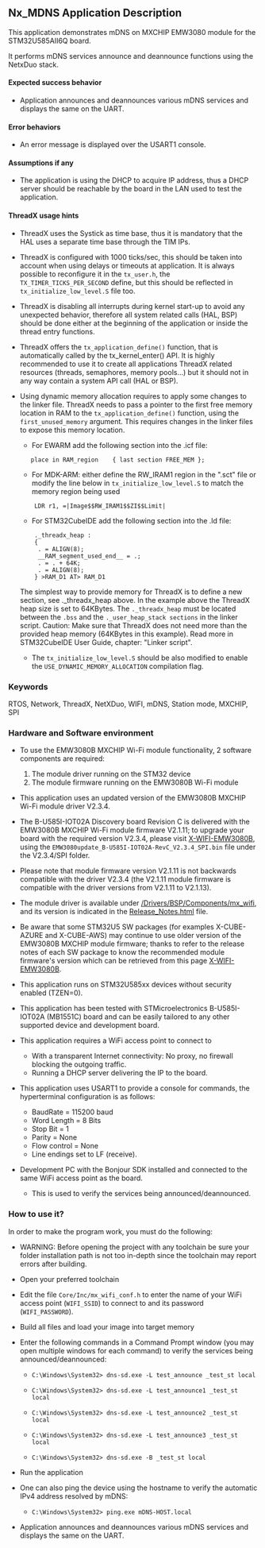 ## <b>Nx_MDNS Application Description</b>

This application demonstrates mDNS on MXCHIP EMW3080 module for the STM32U585AII6Q board.

It performs mDNS services announce and deannounce functions using the NetxDuo stack.


#### <b>Expected success behavior</b>

- Application announces and deannounces various mDNS services and displays the same on the UART.

#### <b>Error behaviors</b>

- An error message is displayed over the USART1 console.

#### <b>Assumptions if any</b>

- The application is using the DHCP to acquire IP address, thus a DHCP server should be reachable by the board in the LAN used to test the application.


#### <b>ThreadX usage hints</b>

- ThreadX uses the Systick as time base, thus it is mandatory that the HAL uses a separate time base through the TIM IPs.
- ThreadX is configured with 1000 ticks/sec, this should be taken into account when using delays or timeouts at application. It is always possible to reconfigure it in the `tx_user.h`, the `TX_TIMER_TICKS_PER_SECOND` define, but this should be reflected in `tx_initialize_low_level.S` file too.
- ThreadX is disabling all interrupts during kernel start-up to avoid any unexpected behavior, therefore all system related calls (HAL, BSP) should be done either at the beginning of the application or inside the thread entry functions.
- ThreadX offers the `tx_application_define()` function, that is automatically called by the tx_kernel_enter() API.
  It is highly recommended to use it to create all applications ThreadX related resources (threads, semaphores, memory pools...) but it should not in any way contain a system API call (HAL or BSP).
- Using dynamic memory allocation requires to apply some changes to the linker file.
  ThreadX needs to pass a pointer to the first free memory location in RAM to the `tx_application_define()` function, using the `first_unused_memory` argument.
  This requires changes in the linker files to expose this memory location.
    - For EWARM add the following section into the .icf file:
     ```
        place in RAM_region    { last section FREE_MEM };
     ```
    - For MDK-ARM:
    either define the RW_IRAM1 region in the ".sct" file
    or modify the line below in `tx_initialize_low_level.S` to match the memory region being used
    ```
        LDR r1, =|Image$$RW_IRAM1$$ZI$$Limit|
    ```
    - For STM32CubeIDE add the following section into the .ld file:
    ```
        ._threadx_heap :
        {
         . = ALIGN(8);
         __RAM_segment_used_end__ = .;
         . = . + 64K;
         . = ALIGN(8);
        } >RAM_D1 AT> RAM_D1
    ```

    The simplest way to provide memory for ThreadX is to define a new section, see ._threadx_heap above.
    In the example above the ThreadX heap size is set to 64KBytes.
    The `._threadx_heap` must be located between the `.bss` and the `._user_heap_stack sections` in the linker script.
    Caution: Make sure that ThreadX does not need more than the provided heap memory (64KBytes in this example).
    Read more in STM32CubeIDE User Guide, chapter: "Linker script".

    - The `tx_initialize_low_level.S` should be also modified to enable the `USE_DYNAMIC_MEMORY_ALLOCATION` compilation flag.

### <b>Keywords</b>

RTOS, Network, ThreadX, NetXDuo, WIFI, mDNS, Station mode, MXCHIP, SPI

### <b>Hardware and Software environment</b>

 - To use the EMW3080B MXCHIP Wi-Fi module functionality, 2 software components are required:
   1. The module driver running on the STM32 device
   2. The module firmware running on the EMW3080B Wi-Fi module

 - This application uses an updated version of the EMW3080B MXCHIP Wi-Fi module driver V2.3.4.

 - The B-U585I-IOT02A Discovery board Revision C is delivered with the EMW3080B MXCHIP Wi-Fi module firmware V2.1.11;
   to upgrade your board with the required version V2.3.4, please visit [X-WIFI-EMW3080B](https://www.st.com/en/development-tools/x-wifi-emw3080b.html),
   using the `EMW3080update_B-U585I-IOT02A-RevC_V2.3.4_SPI.bin` file under the V2.3.4/SPI folder.

 - Please note that module firmware version V2.1.11 is not backwards compatible with the driver V2.3.4 (the V2.1.11 module firmware is compatible with the driver versions from V2.1.11 to V2.1.13).
 - The module driver is available under [/Drivers/BSP/Components/mx_wifi](../../../../../Drivers/BSP/Components/mx_wifi/), and its version is indicated in the [Release_Notes.html](../../../../../Drivers/BSP/Components/mx_wifi/Release_Notes.html) file.

 - Be aware that some STM32U5 SW packages (for examples X-CUBE-AZURE and X-CUBE-AWS) may continue to use older version of the EMW3080B MXCHIP module firmware;
   thanks to refer to the release notes of each SW package to know the recommended module firmware's version which can be retrieved from this page
   [X-WIFI-EMW3080B](https://www.st.com/en/development-tools/x-wifi-emw3080b.html).

 - This application runs on STM32U585xx devices without security enabled (TZEN=0).

 - This application has been tested with STMicroelectronics B-U585I-IOT02A (MB1551C)
   board and can be easily tailored to any other supported device and development board.

 - This application requires a WiFi access point to connect to
   - With a transparent Internet connectivity: No proxy, no firewall blocking the outgoing traffic.
   - Running a DHCP server delivering the IP to the board.

 - This application uses USART1 to provide a console for commands, the hyperterminal configuration is as follows:
   - BaudRate = 115200 baud
   - Word Length = 8 Bits
   - Stop Bit = 1
   - Parity = None
   - Flow control = None
   - Line endings set to LF (receive).

  - Development PC with the Bonjour SDK installed and connected to the same WiFi access point as the board.
    - This is used to verify the services being announced/deannounced.

### <b>How to use it?</b>

In order to make the program work, you must do the following:

 - WARNING: Before opening the project with any toolchain be sure your folder installation path is not too in-depth since the toolchain may report errors after building.

 - Open your preferred toolchain

 - Edit the file `Core/Inc/mx_wifi_conf.h` to enter the name of your WiFi access point (`WIFI_SSID`) to connect to and its password (`WIFI_PASSWORD`).

 - Build all files and load your image into target memory


 - Enter the following commands in a Command Prompt window (you may open multiple windows for each command) to verify
   the services being announced/deannounced:

   - `C:\Windows\System32> dns-sd.exe -L test_announce _test_st local`

   - `C:\Windows\System32> dns-sd.exe -L test_announce1 _test_st local`

   - `C:\Windows\System32> dns-sd.exe -L test_announce2 _test_st local`

   - `C:\Windows\System32> dns-sd.exe -L test_announce3 _test_st local`

   - `C:\Windows\System32> dns-sd.exe -B _test_st local`

 - Run the application

 - One can also ping the device using the hostname to verify the automatic IPv4 address resolved by mDNS:

   - `C:\Windows\System32> ping.exe mDNS-HOST.local`

 - Application announces and deannounces various mDNS services and displays the same on the UART.
